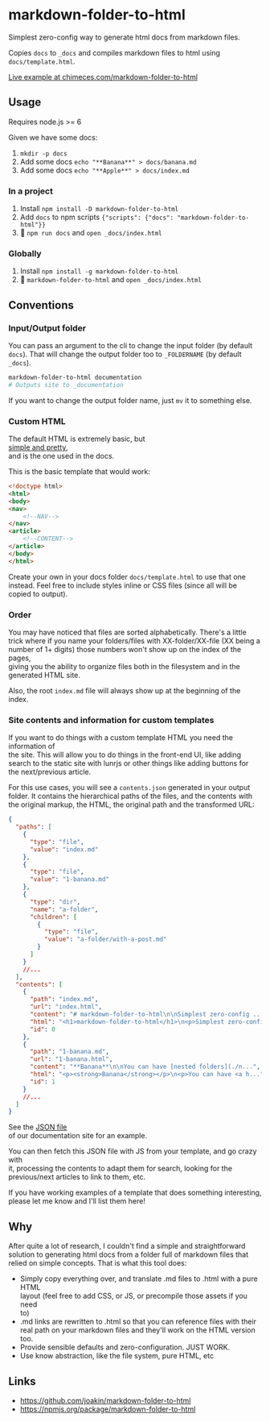 # markdown-folder-to-html  
  
Simplest zero-config way to generate html docs from markdown files.  
  
Copies `docs` to `_docs` and compiles markdown files to html using  
`docs/template.html`.  
  
[Live example at chimeces.com/markdown-folder-to-html](http://chimeces.com/markdown-folder-to-html/)  
  
## Usage  
  
Requires node.js >= 6  
  
Given we have some docs:  
  
1. `mkdir -p docs`  
2. Add some docs `echo "**Banana**" > docs/banana.md`  
3. Add some docs `echo "**Apple**" > docs/index.md`  
  
### In a project  
  
1. Install `npm install -D markdown-folder-to-html`  
2. Add `docs` to npm scripts `{"scripts": {"docs": "markdown-folder-to-html"}}`  
3. 🎉 `npm run docs` and `open _docs/index.html`  
  
### Globally  
  
1. Install `npm install -g markdown-folder-to-html`  
2. 🎉 `markdown-folder-to-html` and `open _docs/index.html`  
  
## Conventions  
  
### Input/Output folder  
  
You can pass an argument to the cli to change the input folder (by default  
`docs`). That will change the output folder too to `_FOLDERNAME` (by default  
`_docs`).  
  
```bash  
markdown-folder-to-html documentation  
# Outputs site to _documentation  
```  
  
If you want to change the output folder name, just `mv` it to something else.  
  
### Custom HTML  
  
The default HTML is extremely basic, but  
[simple and pretty](https://github.com/joakin/markdown-folder-to-html/blob/master/docs/template.html),  
and is the one used in the docs.  
  
This is the basic template that would work:  
  
```html  
<!doctype html>  
<html>  
<body>  
<nav>  
	<!--NAV-->  
</nav>  
<article>  
	<!--CONTENT-->  
</article>  
</body>  
</html>  
```  
  
Create your own in your docs folder `docs/template.html` to use that one  
instead. Feel free to include styles inline or CSS files (since all will be  
copied to output).  
  
### Order  
  
You may have noticed that files are sorted alphabetically. There's a little  
trick where if you name your folders/files with XX-folder/XX-file (XX being a  
number of 1+ digits) those numbers won't show up on the index of the pages,  
giving you the ability to organize files both in the filesystem and in the  
generated HTML site.  
  
Also, the root `index.md` file will always show up at the beginning of the  
index.  
  
### Site contents and information for custom templates  
  
If you want to do things with a custom template HTML you need the information of  
the site. This will allow you to do things in the front-end UI, like adding  
search to the static site with lunrjs or other things like adding buttons for  
the next/previous article.  
  
For this use cases, you will see a `contents.json` generated in your output  
folder. It contains the hierarchical paths of the files, and the contents with  
the original markup, the HTML, the original path and the transformed URL:  
  
```json  
{  
  "paths": [  
    {  
      "type": "file",  
      "value": "index.md"  
    },  
    {  
      "type": "file",  
      "value": "1-banana.md"  
    },  
    {  
      "type": "dir",  
      "name": "a-folder",  
      "children": [  
        {  
          "type": "file",  
          "value": "a-folder/with-a-post.md"  
        }  
      ]  
    }  
    //...  
  ],  
  "contents": [  
    {  
      "path": "index.md",  
      "url": "index.html",  
      "content": "# markdown-folder-to-html\n\nSimplest zero-config ...",  
      "html": "<h1>markdown-folder-to-html</h1>\n<p>Simplest zero-config ...",  
      "id": 0  
    },  
    {  
      "path": "1-banana.md",  
      "url": "1-banana.html",  
      "content": "**Banana**\n\nYou can have [nested folders](./n...",  
      "html": "<p><strong>Banana</strong></p>\n<p>You can have <a h...",  
      "id": 1  
    }  
    //...  
  ]  
}  
```  
  
See the [JSON file](https://chimeces.com/markdown-folder-to-html/contents.json)  
of our documentation site for an example.  
  
You can then fetch this JSON file with JS from your template, and go crazy with  
it, processing the contents to adapt them for search, looking for the  
previous/next articles to link to them, etc.  
  
If you have working examples of a template that does something interesting,  
please let me know and I'll list them here!  
  
## Why  
  
After quite a lot of research, I couldn't find a simple and straightforward  
solution to generating html docs from a folder full of markdown files that  
relied on simple concepts. That is what this tool does:  
  
- Simply copy everything over, and translate .md files to .html with a pure HTML  
  layout (feel free to add CSS, or JS, or precompile those assets if you need  
  to)  
- .md links are rewritten to .html so that you can reference files with their  
  real path on your markdown files and they'll work on the HTML version too.  
- Provide sensible defaults and zero-configuration. JUST WORK.  
- Use know abstraction, like the file system, pure HTML, etc  
  
## Links  
  
- https://github.com/joakin/markdown-folder-to-html  
- https://npmjs.org/package/markdown-folder-to-html  

